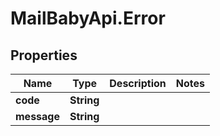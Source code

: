 # MailBabyApi.Error

## Properties

Name | Type | Description | Notes
------------ | ------------- | ------------- | -------------
**code** | **String** |  | 
**message** | **String** |  | 


